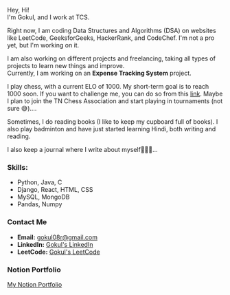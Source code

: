 Hey, Hi!  
I'm Gokul, and I work at TCS.

Right now, I am coding Data Structures and Algorithms (DSA) on websites like LeetCode, GeeksforGeeks, HackerRank, and CodeChef. I'm not a pro yet, but I'm working on it.

I am also working on different projects and freelancing, taking all types of projects to learn new things and improve.  
Currently, I am working on an **Expense Tracking System** project.

I play chess, with a current ELO of 1000. My short-term goal is to reach 1000 soon. If you want to challenge me, you can do so from this [link](https://chess.com/play/Gokul21r). Maybe I plan to join the TN Chess Association and start playing in tournaments (not sure 😅)....

Sometimes, I do reading books (I like to keep my cupboard full of books). I also play badminton and have just started learning Hindi, both writing and reading.

I also keep a journal where I write about myself🤵🏻🖤...

### Skills:
- Python, Java, C  
- Django, React, HTML, CSS  
- MySQL, MongoDB  
- Pandas, Numpy

### Contact Me
- **Email:** [gokul08r@gmail.com](mailto:gokul08r@gmail.com)  
- **LinkedIn:** [Gokul's LinkedIn](https://www.linkedin.com/in/gokul8r/)  
- **LeetCode:** [Gokul's LeetCode](https://leetcode.com/u/gokulr08/)

### Notion Portfolio
[My Notion Portfolio](https://gokul08r.notion.site/Hi-I-m-Gokul-f20c05eb444742eaa734fcb1526838c5?pvs=4)
